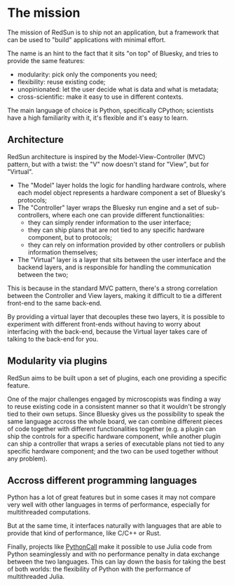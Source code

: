 # The mission

The mission of RedSun is to ship not an application, but a framework that can be used to "build" applications with minimal effort.

The name is an hint to the fact that it sits "on top" of Bluesky, and tries to provide the same features:

- modularity: pick only the components you need;
- flexibility: reuse existing code;
- unopinionated: let the user decide what is data and what is metadata;
- cross-scientific: make it easy to use in different contexts.

The main language of choice is Python, specifically CPython; scientists have a high familiarity with it, it's flexible and it's easy to learn.

## Architecture

RedSun architecture is inspired by the Model-View-Controller (MVC) pattern, but with a twist: the "V" now doesn't stand for "View", but for "Virtual".

- The "Model" layer holds the logic for handling hardware controls, where each model object represents a hardware component a set of Bluesky's protocols;
- The "Controller" layer wraps the Bluesky run engine and a set of sub-controllers, where each one can provide different functionalities:
    - they can simply render information to the user interface;
    - they can ship plans that are not tied to any specific hardware component, but to protocols;
    - they can rely on information provided by other controllers or publish information themselves;
- The "Virtual" layer is a layer that sits between the user interface and the backend layers, and is responsible for handling the communication between the two;

This is because in the standard MVC pattern, there's a strong correlation between the Controller and View layers, making it difficult to tie a different front-end to the same back-end.

By providing a virtual layer that decouples these two layers, it is possible to experiment with different front-ends without having to worry about interfacing with the back-end, because the Virtual layer takes care of talking to the back-end for you.

## Modularity via plugins

RedSun aims to be built upon a set of plugins, each one providing a specific feature.

One of the major challenges engaged by microscopists was finding a way to reuse existing code in a consistent manner so that it wouldn't be strongly tied to their own setups. Since Bluesky gives us the possibility to speak the same language accross the whole board, we can combine different pieces of code together with different functionalities together (e.g. a plugin can ship the controls for a specific hardware component, while another plugin can ship a controller that wraps a series of executable plans not tied to any specific hardware component; and the two can be used together without any problem).

## Accross different programming languages

Python has a lot of great features but in some cases it may not compare very well with other languages in terms of performance, especially for multithreaded computations.

But at the same time, it interfaces naturally with languages that are able to provide that kind of performance, like C/C++ or Rust.

Finally, projects like [PythonCall](https://github.com/JuliaPy/PythonCall.jl) make it possible to use Julia code from Python seaminglessly and with no performance penalty in data exchange between the two languages. This can lay down the basis for taking the best of both worlds: the flexibility of Python with the performance of multithreaded Julia.